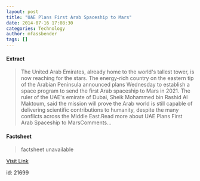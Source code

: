 ```yaml
---
layout: post
title: "UAE Plans First Arab Spaceship to Mars"
date: 2014-07-16 17:08:30
categories: Technology
author: mfassbender
tags: []
---
```



#### Extract
>The United Arab Emirates, already home to the world's tallest tower, is now reaching for the stars. The energy-rich country on the eastern tip of the Arabian Peninsula announced plans Wednesday to establish a space program to send the first Arab spaceship to Mars in 2021. The ruler of the UAE's emirate of Dubai, Sheik Mohammed bin Rashid Al Maktoum, said the mission will prove the Arab world is still capable of delivering scientific contributions to humanity, despite the many conflicts across the Middle East.Read more about UAE Plans First Arab Spaceship to MarsComments...

#### Factsheet
>factsheet unavailable

[Visit Link](http://www.pddnet.com/news/2014/07/uae-plans-first-arab-spaceship-mars)

id:   21699


